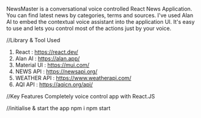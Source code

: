 NewsMaster is a conversational voice controlled React News Application. You can find latest news by categories, terms and sources. I've used Alan AI to embed the contextual voice assistant into the application UI. It's easy to use and lets you control most of the actions just by your voice.


//Library & Tool Used 
1. React : https://react.dev/
2. Alan AI : https://alan.app/
3. Material UI : https://mui.com/
4. NEWS API : https://newsapi.org/
5. WEATHER API : https://www.weatherapi.com/
6. AQI API : https://aqicn.org/api/


//Key Features
Completely voice control app with React.JS

//initialise & start the app
npm i 
npm start
